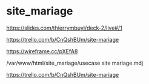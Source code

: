 # site_mariage
https://slides.com/thierrymbuyi/deck-2/live#/1

https://trello.com/b/CnQshBUm/site-mariage

https://wireframe.cc/pXEfA8

/var/www/html/site_mariage/usecase site mariage.mdj

https://trello.com/b/CnQshBUm/site-mariage

